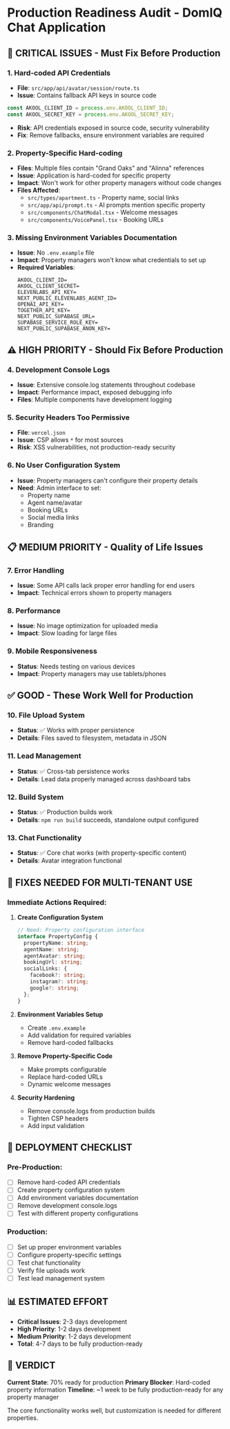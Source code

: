 # Production Readiness Audit - DomIQ Chat Application

## 🚨 **CRITICAL ISSUES** - Must Fix Before Production

### 1. **Hard-coded API Credentials**

- **File**: `src/app/api/avatar/session/route.ts`
- **Issue**: Contains fallback API keys in source code

```typescript
const AKOOL_CLIENT_ID = process.env.AKOOL_CLIENT_ID;
const AKOOL_SECRET_KEY = process.env.AKOOL_SECRET_KEY;
```

- **Risk**: API credentials exposed in source code, security vulnerability
- **Fix**: Remove fallbacks, ensure environment variables are required

### 2. **Property-Specific Hard-coding**

- **Files**: Multiple files contain "Grand Oaks" and "Alinna" references
- **Issue**: Application is hard-coded for specific property
- **Impact**: Won't work for other property managers without code changes
- **Files Affected**:
  - `src/types/apartment.ts` - Property name, social links
  - `src/app/api/prompt.ts` - AI prompts mention specific property
  - `src/components/ChatModal.tsx` - Welcome messages
  - `src/components/VoicePanel.tsx` - Booking URLs

### 3. **Missing Environment Variables Documentation**

- **Issue**: No `.env.example` file
- **Impact**: Property managers won't know what credentials to set up
- **Required Variables**:
  ```
  AKOOL_CLIENT_ID=
  AKOOL_CLIENT_SECRET=
  ELEVENLABS_API_KEY=
  NEXT_PUBLIC_ELEVENLABS_AGENT_ID=
  OPENAI_API_KEY=
  TOGETHER_API_KEY=
  NEXT_PUBLIC_SUPABASE_URL=
  SUPABASE_SERVICE_ROLE_KEY=
  NEXT_PUBLIC_SUPABASE_ANON_KEY=
  ```

## ⚠️ **HIGH PRIORITY** - Should Fix Before Production

### 4. **Development Console Logs**

- **Issue**: Extensive console.log statements throughout codebase
- **Impact**: Performance impact, exposed debugging info
- **Files**: Multiple components have development logging

### 5. **Security Headers Too Permissive**

- **File**: `vercel.json`
- **Issue**: CSP allows `*` for most sources
- **Risk**: XSS vulnerabilities, not production-ready security

### 6. **No User Configuration System**

- **Issue**: Property managers can't configure their property details
- **Need**: Admin interface to set:
  - Property name
  - Agent name/avatar
  - Booking URLs
  - Social media links
  - Branding

## 📋 **MEDIUM PRIORITY** - Quality of Life Issues

### 7. **Error Handling**

- **Issue**: Some API calls lack proper error handling for end users
- **Impact**: Technical errors shown to property managers

### 8. **Performance**

- **Issue**: No image optimization for uploaded media
- **Impact**: Slow loading for large files

### 9. **Mobile Responsiveness**

- **Status**: Needs testing on various devices
- **Impact**: Property managers may use tablets/phones

## ✅ **GOOD** - These Work Well for Production

### 10. **File Upload System**

- **Status**: ✅ Works with proper persistence
- **Details**: Files saved to filesystem, metadata in JSON

### 11. **Lead Management**

- **Status**: ✅ Cross-tab persistence works
- **Details**: Lead data properly managed across dashboard tabs

### 12. **Build System**

- **Status**: ✅ Production builds work
- **Details**: `npm run build` succeeds, standalone output configured

### 13. **Chat Functionality**

- **Status**: ✅ Core chat works (with property-specific content)
- **Details**: Avatar integration functional

## 🔧 **FIXES NEEDED FOR MULTI-TENANT USE**

### Immediate Actions Required:

1. **Create Configuration System**

   ```typescript
   // Need: Property configuration interface
   interface PropertyConfig {
     propertyName: string;
     agentName: string;
     agentAvatar: string;
     bookingUrl: string;
     socialLinks: {
       facebook?: string;
       instagram?: string;
       google?: string;
     };
   }
   ```

2. **Environment Variables Setup**

   - Create `.env.example`
   - Add validation for required variables
   - Remove hard-coded fallbacks

3. **Remove Property-Specific Code**

   - Make prompts configurable
   - Replace hard-coded URLs
   - Dynamic welcome messages

4. **Security Hardening**
   - Remove console.logs from production builds
   - Tighten CSP headers
   - Add input validation

## 🎯 **DEPLOYMENT CHECKLIST**

### Pre-Production:

- [ ] Remove hard-coded API credentials
- [ ] Create property configuration system
- [ ] Add environment variables documentation
- [ ] Remove development console.logs
- [ ] Test with different property configurations

### Production:

- [ ] Set up proper environment variables
- [ ] Configure property-specific settings
- [ ] Test chat functionality
- [ ] Verify file uploads work
- [ ] Test lead management system

## 📊 **ESTIMATED EFFORT**

- **Critical Issues**: 2-3 days development
- **High Priority**: 1-2 days development
- **Medium Priority**: 1-2 days development
- **Total**: 4-7 days to be fully production-ready

## 🚀 **VERDICT**

**Current State**: 70% ready for production
**Primary Blocker**: Hard-coded property information
**Timeline**: ~1 week to be fully production-ready for any property manager

The core functionality works well, but customization is needed for different properties.
